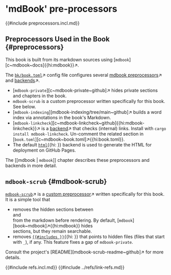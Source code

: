 # 'mdBook' pre-processors

{{#include preprocessors.incl.md}}

## Preprocessors Used in the Book {#preprocessors}

This book is built from its markdown sources using [`mdbook`][c~mdbook~docs]{{hi:mdbook}}↗.

The [`bk/book.toml`](https://github.com/john-cd/rust_howto/blob/main/bk/book.toml)↗ config file configures several [mdbook preprocessors](https://rust-lang.github.io/mdBook/format/configuration/preprocessors.html)↗ and [backends](https://rust-lang.github.io/mdBook/format/configuration/renderers.html)↗.

- [`mdbook-private`][c~mdbook-private~github]↗ hides private sections and chapters in the book.
- `mdbook-scrub` is a custom preprocessor written specifically for this book. See below.
- [`mdbook-indexing`][mdbook-indexing/tree/main~github]↗ builds a word index via annotations in the book's Markdown.
- [`mdbook-linkcheck`][c~mdbook-linkcheck~github]{{hi:mdbook-linkcheck}}↗ is a [backend](https://rust-lang.github.io/mdBook/for_developers/backends.html)↗ that checks (internal) links. Install with `cargo install mdbook-linkcheck`. Un-comment the related section in [`book.toml`][c~mdbook~book.toml]↗{{hi:book.toml}}.
- The default [`html`]( ){{hi: }} backend is used to generate the HTML for deployment on GitHub Pages.

The [[mdbook | `mdbook`]] chapter describes these preprocessors and backends in more detail.

## `mdbook-scrub` {#mdbook-scrub}

[`mdbook-scrub`](https://github.com/john-cd/rust_howto/blob/main/mdbook-scrub)↗ is a [custom preprocessor](https://rust-lang.github.io/mdBook/for_developers/preprocessors.html)↗ written specifically for this book. It is a simple tool that

- removes the hidden sections between <div class="hidden"> and </div> from the markdown before rendering. By default, [`mdbook`][book~mdbook]↗{{hi:mdbook}} hides <div class="hidden"></div> sections, but they remain searchable.
- removes [`{{#includes }}`]( ){{hi: }} that points to hidden files (files that start with `_`), if any. This feature fixes a gap of `mdbook-private`.

Consult the project's [README][mdbook-scrub-readme~github]↗ for more details.

{{#include refs.incl.md}}
{{#include ../refs/link-refs.md}}

<div class="hidden">
</div>
